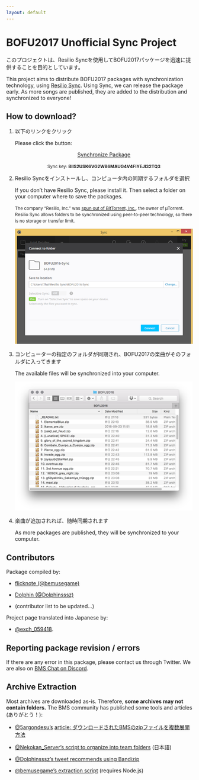 ```yaml
---
layout: default
---
```


# BOFU2017 Unofficial Sync Project

このプロジェクトは、Resilio Syncを使用してBOFU2017パッケージを迅速に提供することを目的としています。

This project aims to distribute BOFU2017 packages with synchronization technology, using [Resilio Sync](https://getsync.com/individuals/).
Using Sync, we can release the package early.
As more songs are published, they are added to the distribution and synchronized to everyone!



## How to download?

1. 以下のリンクをクリック

   Please click the button:

   <p align="center"><a href="https://link.resilio.com/#f=BOFU2017&amp;t=1&amp;s=63CXW7NCWBLOJTN56QAWBIGCVFYRRBJL&amp;i=CEDJZY5VNWRVZRAISL6SDFVTTK5ZRAXCZ&amp;v=2.5" class="dl">Synchronize Package</a></p>

   <p align="center"><small>Sync key: <strong>BIIS2USK6VG2WB6MAUG4V4FIYEJI32TQ3</strong></small></p>

2. Resilio Syncをインストールし、コンピュータ内の同期するフォルダを選択

   If you don’t have Resilio Sync, please install it.
   Then select a folder on your computer where to save the packages.

   <small>The company “Resilio, Inc.” was [spun out of BitTorrent, Inc.](https://getsync.com/about/), the owner of μTorrent.
   Resilio Sync allows folders to be synchronized using peer-to-peer technology,
   so there is no storage or transfer limit.</small>

   ![Sync screenshot](sync.png)

3. コンピューターの指定のフォルダが同期され、BOFU2017の楽曲がそのフォルダに入ってきます

   The available files will be synchronized into your computer.

   ![Sync screenshot](folder.png)

4. 楽曲が追加されれば、随時同期されます

   As more packages are published, they will be synchronized to your computer.



## Contributors

Package compiled by:

- [flicknote (@bemusegame)](https://twitter.com/bemusegame)

- [Dolphin (@Dolphinsssz)](https://twitter.com/Dolphinsssz)

- (contributor list to be updated...)

Project page translated into Japanese by:

- [@exch_059418](https://twitter.com/exch_059418).



## Reporting package revision / errors

If there are any error in this package, please contact us through Twitter.
We are also on [BMS Chat on Discord](https://discordapp.com/invite/0lUN07Rj1O8Sdctv).


## Archive Extraction

Most archives are downloaded as-is. Therefore, __some archives may not contain folders.__ The BMS community has published some tools and articles (ありがとう！):

- [@5argondesu’s](https://twitter.com/5argondesu/status/783980436003237888) [article: ダウンロードされたBMSのzipファイルを複数展開方法](http://qiita.com/5argon/items/cc7d7d9a652f57589674)

- [@Nekokan_Server’s script to organize into team folders](https://twitter.com/Nekokan_Server/status/783619188724076545) (日本語)

- [@Dolphinsssz’s tweet recommends using Bandizip](https://twitter.com/Dolphinsssz/status/783047901949952000)

- [@bemusegame’s extraction script](https://gist.github.com/dtinth/e61f2dfc53b29db2282fb6e9602cb559) (requires Node.js)

